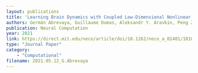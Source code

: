 ```yaml
---
layout: publications
title: 'Learning Brain Dynamics with Coupled Low-Dimensional Nonlinear Oscillators and Deep Recurrent Networks'
authors: Germán Abrevaya, Guillaume Dumas, Aleksandr Y. Aravkin, Peng Zheng, Jean-Christophe Gagnon-Audet, James Kozloski, Pablo Polosecki, Guillaume Lajoie, David Cox, Silvina Ponce Dawson, Guillermo Cecchi, Irina Rish
publication: Neural Computation
year: 2021
link: https://direct.mit.edu/neco/article/doi/10.1162/neco_a_01401/101867/Learning-Brain-Dynamics-with-Coupled-Low
type: "Journal Paper"
category: 
    - "Computational"
filename: 2021.05.12_G.Abrevaya
---
```

